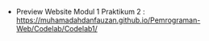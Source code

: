 - Preview Website Modul 1 Praktikum 2 : https://muhamadahdanfauzan.github.io/Pemrograman-Web/Codelab/Codelab1/
